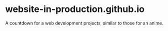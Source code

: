 # website-in-production.github.io
A countdown for a web development projects, similar to those for an anime.
